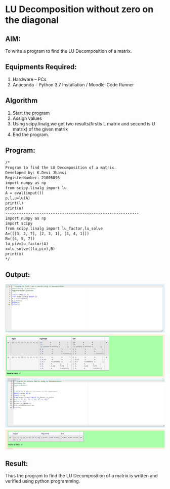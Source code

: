# LU Decomposition without zero on the diagonal

## AIM:
To write a program to find the LU Decomposition of a matrix.

## Equipments Required:
1. Hardware – PCs
2. Anaconda – Python 3.7 Installation / Moodle-Code Runner

## Algorithm
1. Start the program
2. Assign values
3. Using scipy.linalg,we get two results(firstis L matrix and second is U matrix) of the given matrix
4. End the program.

## Program:
```
/*
Program to find the LU Decomposition of a matrix.
Developed by: K.Devi Jhansi
RegisterNumber: 21005096
import numpy as np
from scipy.linalg import lu
A = eval(input())
p,l,u=lu(A)
print(l)
print(u)
-----------------------------------------------------------
import numpy as np
import scipy
from scipy.linalg import lu_factor,lu_solve
A=([[3, 2, 7], [2, 3, 1], [3, 4, 1]])
B=([4, 5, 7])
lu,piv=lu_factor(A)
x=lu_solve((lu,piv),B)
print(x)
*/
```

## Output:
![GitHub Logo](.//dimg1.png)
![GitHub Logo](.//dimg2.png)

## Result:
Thus the program to find the LU Decomposition of a matrix is written and verified using python programming.

